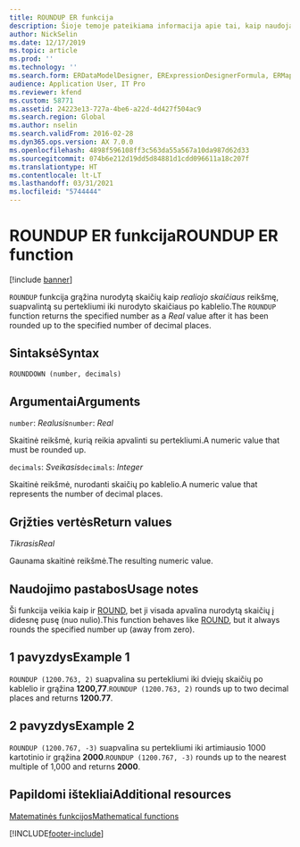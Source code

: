 ```yaml
---
title: ROUNDUP ER funkcija
description: Šioje temoje pateikiama informacija apie tai, kaip naudojama ROUNDUP elektroninių ataskaitų (ER) funkcija.
author: NickSelin
ms.date: 12/17/2019
ms.topic: article
ms.prod: ''
ms.technology: ''
ms.search.form: ERDataModelDesigner, ERExpressionDesignerFormula, ERMappedFormatDesigner, ERModelMappingDesigner
audience: Application User, IT Pro
ms.reviewer: kfend
ms.custom: 58771
ms.assetid: 24223e13-727a-4be6-a22d-4d427f504ac9
ms.search.region: Global
ms.author: nselin
ms.search.validFrom: 2016-02-28
ms.dyn365.ops.version: AX 7.0.0
ms.openlocfilehash: 4898f596108ff3c563da55a567a10da987d62d33
ms.sourcegitcommit: 074b6e212d19dd5d84881d1cdd096611a18c207f
ms.translationtype: HT
ms.contentlocale: lt-LT
ms.lasthandoff: 03/31/2021
ms.locfileid: "5744444"
---
```

# <a name="roundup-er-function"></a><span data-ttu-id="57fa1-103">ROUNDUP ER funkcija</span><span class="sxs-lookup"><span data-stu-id="57fa1-103">ROUNDUP ER function</span></span>

[!include [banner](../includes/banner.md)]

<span data-ttu-id="57fa1-104">`ROUNDUP` funkcija grąžina nurodytą skaičių kaip *realiojo skaičiaus* reikšmę, suapvalintą su pertekliumi iki nurodyto skaičiaus po kablelio.</span><span class="sxs-lookup"><span data-stu-id="57fa1-104">The `ROUNDUP` function returns the specified number as a *Real* value after it has been rounded up to the specified number of decimal places.</span></span>

## <a name="syntax"></a><span data-ttu-id="57fa1-105">Sintaksė</span><span class="sxs-lookup"><span data-stu-id="57fa1-105">Syntax</span></span>

```vb
ROUNDDOWN (number, decimals)
```

## <a name="arguments"></a><span data-ttu-id="57fa1-106">Argumentai</span><span class="sxs-lookup"><span data-stu-id="57fa1-106">Arguments</span></span>

<span data-ttu-id="57fa1-107">`number`: *Realusis*</span><span class="sxs-lookup"><span data-stu-id="57fa1-107">`number`: *Real*</span></span>

<span data-ttu-id="57fa1-108">Skaitinė reikšmė, kurią reikia apvalinti su pertekliumi.</span><span class="sxs-lookup"><span data-stu-id="57fa1-108">A numeric value that must be rounded up.</span></span>

<span data-ttu-id="57fa1-109">`decimals`: *Sveikasis*</span><span class="sxs-lookup"><span data-stu-id="57fa1-109">`decimals`: *Integer*</span></span>

<span data-ttu-id="57fa1-110">Skaitinė reikšmė, nurodanti skaičių po kablelio.</span><span class="sxs-lookup"><span data-stu-id="57fa1-110">A numeric value that represents the number of decimal places.</span></span>

## <a name="return-values"></a><span data-ttu-id="57fa1-111">Grįžties vertės</span><span class="sxs-lookup"><span data-stu-id="57fa1-111">Return values</span></span>

<span data-ttu-id="57fa1-112">*Tikrasis*</span><span class="sxs-lookup"><span data-stu-id="57fa1-112">*Real*</span></span>

<span data-ttu-id="57fa1-113">Gaunama skaitinė reikšmė.</span><span class="sxs-lookup"><span data-stu-id="57fa1-113">The resulting numeric value.</span></span>

## <a name="usage-notes"></a><span data-ttu-id="57fa1-114">Naudojimo pastabos</span><span class="sxs-lookup"><span data-stu-id="57fa1-114">Usage notes</span></span>

<span data-ttu-id="57fa1-115">Ši funkcija veikia kaip ir [ROUND](er-functions-mathematical-round.md), bet ji visada apvalina nurodytą skaičių į didesnę pusę (nuo nulio).</span><span class="sxs-lookup"><span data-stu-id="57fa1-115">This function behaves like [ROUND](er-functions-mathematical-round.md), but it always rounds the specified number up (away from zero).</span></span>

## <a name="example-1"></a><span data-ttu-id="57fa1-116">1 pavyzdys</span><span class="sxs-lookup"><span data-stu-id="57fa1-116">Example 1</span></span>

<span data-ttu-id="57fa1-117">`ROUNDUP (1200.763, 2)` suapvalina su pertekliumi iki dviejų skaičių po kablelio ir grąžina **1200,77**.</span><span class="sxs-lookup"><span data-stu-id="57fa1-117">`ROUNDUP (1200.763, 2)` rounds up to two decimal places and returns **1200.77**.</span></span>

## <a name="example-2"></a><span data-ttu-id="57fa1-118">2 pavyzdys</span><span class="sxs-lookup"><span data-stu-id="57fa1-118">Example 2</span></span>

<span data-ttu-id="57fa1-119">`ROUNDUP (1200.767, -3)` suapvalina su pertekliumi iki artimiausio 1000 kartotinio ir grąžina **2000**.</span><span class="sxs-lookup"><span data-stu-id="57fa1-119">`ROUNDUP (1200.767, -3)` rounds up to the nearest multiple of 1,000 and returns **2000**.</span></span>

## <a name="additional-resources"></a><span data-ttu-id="57fa1-120">Papildomi ištekliai</span><span class="sxs-lookup"><span data-stu-id="57fa1-120">Additional resources</span></span>

[<span data-ttu-id="57fa1-121">Matematinės funkcijos</span><span class="sxs-lookup"><span data-stu-id="57fa1-121">Mathematical functions</span></span>](er-functions-category-mathematical.md)


[!INCLUDE[footer-include](../../../includes/footer-banner.md)]